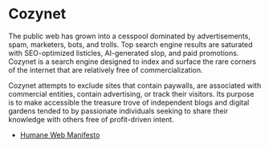 # Cozynet

The public web has grown into a cesspool dominated by advertisements, spam,
marketers, bots, and trolls. Top search engine results are saturated with
SEO-optimized listicles, AI-generated slop, and paid promotions. Cozynet is a
search engine designed to index and surface the rare corners of the internet
that are relatively free of commercialization.

Cozynet attempts to exclude sites that contain paywalls, are associated
with commercial entities, contain advertising, or track their visitors. Its
purpose is to make accessible the treasure trove of independent blogs and
digital gardens tended to by passionate individuals seeking to share their
knowledge with others free of profit-driven intent.

- [Humane Web Manifesto](https://humanewebmanifesto.com/)
